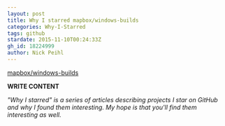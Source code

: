 ```yaml
---
layout: post
title: Why I starred mapbox/windows-builds
categories: Why-I-Starred
tags: github
stardate: 2015-11-10T00:24:33Z
gh_id: 18224999
author: Nick Peihl
---
```


[mapbox/windows-builds](https://github.com/mapbox/windows-builds)

**WRITE CONTENT**

*"Why I starred" is a series of articles describing projects I star on GitHub and why I found them interesting. My hope is that you'll find them interesting as well.*

